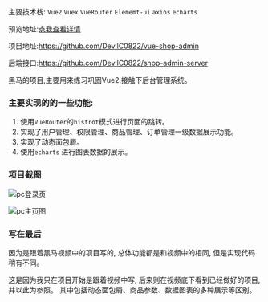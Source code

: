 主要技术栈: `Vue2` `Vuex` `VueRouter` `Elememt-ui` `axios` `echarts`

预览地址:<a href="http://175.24.198.84:4001" target='_blank' rel="noopener">点我查看详情</a>

项目地址:https://github.com/DevilC0822/vue-shop-admin

后端接口:https://github.com/DevilC0822/shop-admin-server

黑马的项目,主要用来练习巩固Vue2,接触下后台管理系统。

### 主要实现的的一些功能:

1. 使用`VueRouter`的`histrot`模式进行页面的跳转。
2. 实现了用户管理、权限管理、商品管理、订单管理一级数据展示功能。
3. 实现了动态面包屑。
4. 使用`echarts` 进行图表数据的展示。

### 项目截图

![pc登录页](https://wordpress-1301688670.cos.ap-shanghai.myqcloud.com/img/shop-admin/shop-admin-login.png)

![pc主页图](https://wordpress-1301688670.cos.ap-shanghai.myqcloud.com/img/shop-admin/shop-admin-home.png)

### 写在最后

因为是跟着黑马视频中的项目写的, 总体功能都是和视频中的相同, 但是实现代码稍有不同。

这是因为我只在项目开始是跟着视频中写, 后来则在视频底下看到已经做好的项目, 并以此为参照。
其中包括动态面包屑、商品参数、数据图表的多种展示等区别。
